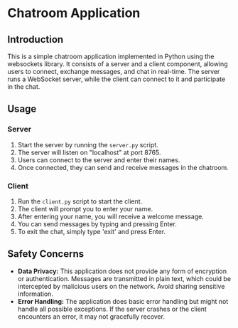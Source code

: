 # Chatroom Application

## Introduction
This is a simple chatroom application implemented in Python using the websockets library. It consists of a server and a client component, allowing users to connect, exchange messages, and chat in real-time. The server runs a WebSocket server, while the client can connect to it and participate in the chat.

## Usage
### Server
1. Start the server by running the `server.py` script.
2. The server will listen on "localhost" at port 8765.
3. Users can connect to the server and enter their names.
4. Once connected, they can send and receive messages in the chatroom.

### Client
1. Run the `client.py` script to start the client.
2. The client will prompt you to enter your name.
3. After entering your name, you will receive a welcome message.
4. You can send messages by typing and pressing Enter.
5. To exit the chat, simply type 'exit' and press Enter.

## Safety Concerns
- **Data Privacy:** This application does not provide any form of encryption or authentication. Messages are transmitted in plain text, which could be intercepted by malicious users on the network. Avoid sharing sensitive information.
- **Error Handling:** The application does basic error handling but might not handle all possible exceptions. If the server crashes or the client encounters an error, it may not gracefully recover.
